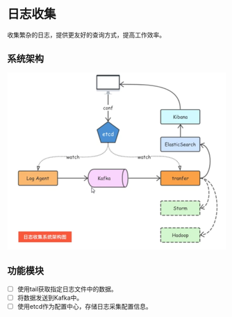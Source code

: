 # 日志收集

收集繁杂的日志，提供更友好的查询方式，提高工作效率。



## 系统架构

![](assets/2024-06-12-12-21-00-image.png)

## 功能模块

- [ ] 使用tail获取指定日志文件中的数据。
- [ ] 将数据发送到Kafka中。
- [ ] 使用etcd作为配置中心，存储日志采集配置信息。
